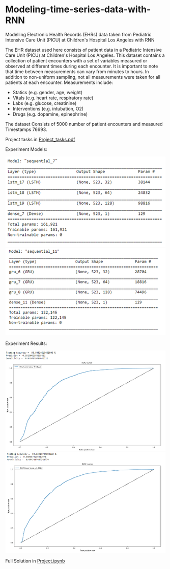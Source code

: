 # Modeling-time-series-data-with-RNN
Modelling Electronic Health Records (EHRs) data taken from Pediatric Intensive Care Unit (PICU) at Children's Hospital Los Angeles with RNN

The EHR dataset used here consists of patient data in a Pediatric Intensive Care Unit (PICU) at Children's Hospital Los Angeles. This dataset contains a collection of patient encounters with a set of variables measured or observed at different times during each encounter. It is important to note that time between measurements can vary from minutes to hours. In addition to non-uniform sampling, not all measurements were taken for all patients at each encounter. Measurements include:
* Statics (e.g. gender, age, weight)
* Vitals (e.g. heart rate, respiratory rate)
* Labs (e.g. glucose, creatinine)
* Interventions (e.g. intubation, O2)
* Drugs (e.g. dopamine, epinephrine)

The dataset Consists of 5000 number of patient encounters and measured Timestamps 76693.

Project tasks in [Project_tasks.pdf](Project_tasks.pdf)

Experiment Models:

![alt text](Experiment_model.png) ![alt text](Experiment_GRU.png)

Experiment Results:

![alt text](result_lstm.png) ![alt text](result_gru.png)

Full Solution in [Project.ipynb](Project.ipynb)
